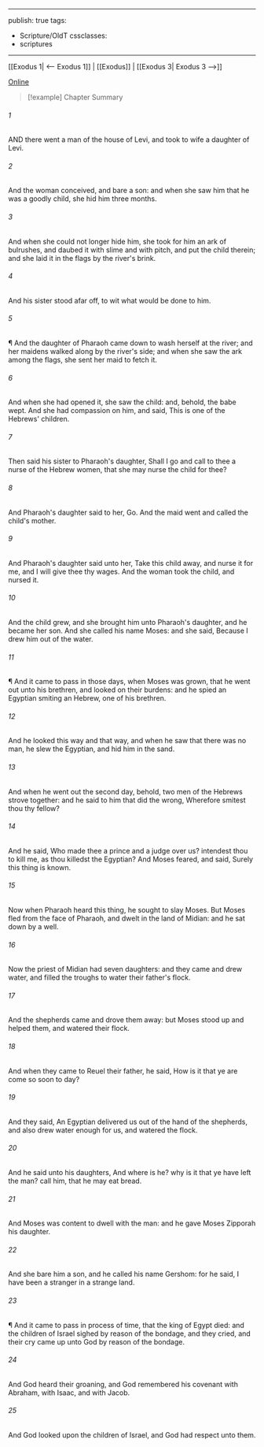 

---
publish: true
tags:
  - Scripture/OldT
cssclasses:
  - scriptures
---
[[Exodus 1| <-- Exodus 1]] | [[Exodus]] | [[Exodus 3| Exodus 3 -->]]

[Online](https://churchofjesuschrist.org/study/scriptures/ot/ex/2?lang=eng)

>[!example] Chapter Summary
>
###### 1
AND there went a man of the house of Levi, and took to wife a daughter of Levi.
###### 2
And the woman conceived, and bare a son: and when she saw him that he was a goodly child, she hid him three months.
###### 3
And when she could not longer hide him, she took for him an ark of bulrushes, and daubed it with slime and with pitch, and put the child therein; and she laid it in the flags by the river's brink.
###### 4
And his sister stood afar off, to wit what would be done to him.
###### 5
¶ And the daughter of Pharaoh came down to wash herself at the river; and her maidens walked along by the river's side; and when she saw the ark among the flags, she sent her maid to fetch it.
###### 6
And when she had opened it, she saw the child: and, behold, the babe wept.  And she had compassion on him, and said, This is one of the Hebrews' children.
###### 7
Then said his sister to Pharaoh's daughter, Shall I go and call to thee a nurse of the Hebrew women, that she may nurse the child for thee?
###### 8
And Pharaoh's daughter said to her, Go.  And the maid went and called the child's mother.
###### 9
And Pharaoh's daughter said unto her, Take this child away, and nurse it for me, and I will give thee thy wages.  And the woman took the child, and nursed it.
###### 10
And the child grew, and she brought him unto Pharaoh's daughter, and he became her son.  And she called his name Moses: and she said, Because I drew him out of the water.
###### 11
¶ And it came to pass in those days, when Moses was grown, that he went out unto his brethren, and looked on their burdens: and he spied an Egyptian smiting an Hebrew, one of his brethren.
###### 12
And he looked this way and that way, and when he saw that there was no man, he slew the Egyptian, and hid him in the sand.
###### 13
And when he went out the second day, behold, two men of the Hebrews strove together: and he said to him that did the wrong, Wherefore smitest thou thy fellow?
###### 14
And he said, Who made thee a prince and a judge over us? intendest thou to kill me, as thou killedst the Egyptian?  And Moses feared, and said, Surely this thing is known.
###### 15
Now when Pharaoh heard this thing, he sought to slay Moses.  But Moses fled from the face of Pharaoh, and dwelt in the land of Midian: and he sat down by a well.
###### 16
Now the priest of Midian had seven daughters: and they came and drew water, and filled the troughs to water their father's flock.
###### 17
And the shepherds came and drove them away: but Moses stood up and helped them, and watered their flock.
###### 18
And when they came to Reuel their father, he said, How is it that ye are come so soon to day?
###### 19
And they said, An Egyptian delivered us out of the hand of the shepherds, and also drew water enough for us, and watered the flock.
###### 20
And he said unto his daughters, And where is he?  why is it that ye have left the man?  call him, that he may eat bread.
###### 21
And Moses was content to dwell with the man: and he gave Moses Zipporah his daughter.
###### 22
And she bare him a son, and he called his name Gershom: for he said, I have been a stranger in a strange land.
###### 23
¶ And it came to pass in process of time, that the king of Egypt died: and the children of Israel sighed by reason of the bondage, and they cried, and their cry came up unto God by reason of the bondage.
###### 24
And God heard their groaning, and God remembered his covenant with Abraham, with Isaac, and with Jacob.
###### 25
And God looked upon the children of Israel, and God had respect unto them.



